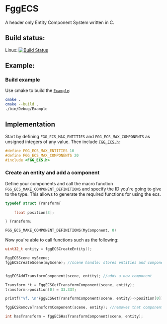 # FggECS

A header only Entity Component System written in C. 

## Build status:

Linux: [![Build Status](https://travis-ci.com/MrSinho/FggECS.svg?branch=main)](https://travis-ci.com/MrSinho/FggECS)

## Example:

### Build example

Use cmake to build the [`Example`](https://github.com/MrSinho/FggECS/tree/main/Example/src/Example.c):

```bash
cmake . 
cmake --build .
./bin/Debug/Example
```

## Implementation

Start by defining `FGG_ECS_MAX_ENTITIES` and `FGG_ECS_MAX_COMPONENTS` as unsigned integers of any value. Then include [`FGG_ECS.h`](https://github.com/MrSinho/FggECS/tree/main/FggECS/include/FggECS.h):

```c
#define FGG_ECS_MAX_ENTITIES 10
#define FGG_ECS_MAX_COMPONENTS 20
#include <FGG_ECS.h>
``` 

### Create an entity and add a component

Define your components and call the macro function `FGG_ECS_MAKE_COMPONENT_DEFINITIONS` and specify the ID you're going to give to the type. This allows to generate the required functions for using the ecs. 

```c
typedef struct Transform{
	
	float position[3];

} Transform;

FGG_ECS_MAKE_COMPONENT_DEFINITIONS(MyComponent, 0)
```

Now you're able to call functions such as the following:

```c
uint32_t entity = fggECSCreateEntity();

FggECSScene myScene;
fggECSCreateScene(myScene); //scene handle: stores entities and components


fggECSAddTransformComponent(scene, entity); //adds a new component

Transform *t = FggECSGetTransformComponent(scene, entity);
transform->position[0] = 33.33f;

printf("%f, \n"FggECSGetTransformComponent(scene, entity)->position[0]);

fggECSRemoveTransformComponent(scene, entity); //removes that component

int hasTransform = fggECSHasTransformComponent(scene, entity);
```
